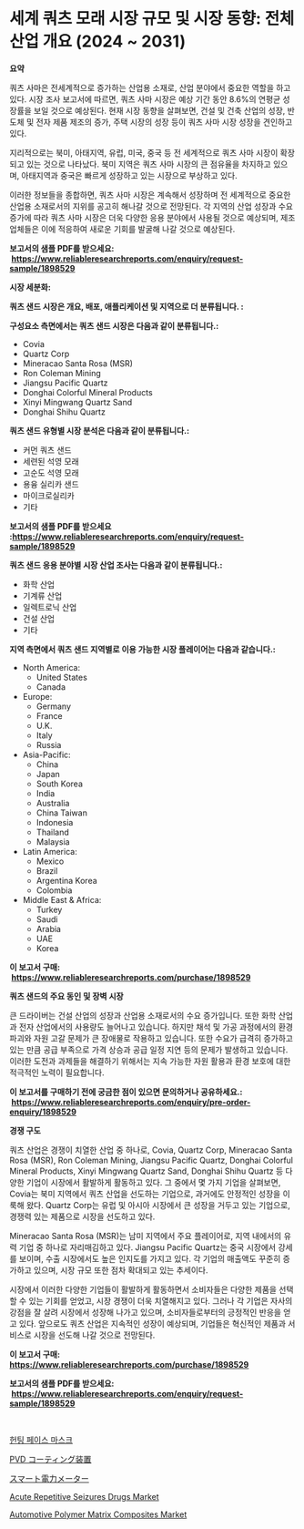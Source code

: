 <p><h1>세계 쿼츠 모래 시장 규모 및 시장 동향: 전체 산업 개요 (2024 ~ 2031)</h1></p><p><strong>요약</strong></p>
<p><p>쿼츠 사마은 전세계적으로 증가하는 산업용 소재로, 산업 분야에서 중요한 역할을 하고 있다. 시장 조사 보고서에 따르면, 쿼츠 사마 시장은 예상 기간 동안 8.6%의 연평균 성장률을 보일 것으로 예상된다. 현재 시장 동향을 살펴보면, 건설 및 건축 산업의 성장, 반도체 및 전자 제품 제조의 증가, 주택 시장의 성장 등이 쿼츠 사마 시장 성장을 견인하고 있다.</p><p>지리적으로는 북미, 아태지역, 유럽, 미국, 중국 등 전 세계적으로 쿼츠 사마 시장이 확장되고 있는 것으로 나타났다. 북미 지역은 쿼츠 사마 시장의 큰 점유율을 차지하고 있으며, 아태지역과 중국은 빠르게 성장하고 있는 시장으로 부상하고 있다.</p><p>이러한 정보들을 종합하면, 쿼츠 사마 시장은 계속해서 성장하며 전 세계적으로 중요한 산업용 소재로서의 지위를 공고히 해나갈 것으로 전망된다. 각 지역의 산업 성장과 수요 증가에 따라 쿼츠 사마 시장은 더욱 다양한 응용 분야에서 사용될 것으로 예상되며, 제조업체들은 이에 적응하여 새로운 기회를 발굴해 나갈 것으로 예상된다.</p></p>
<p><strong>보고서의 샘플 PDF를 받으세요: &nbsp;<a href="https://www.reliableresearchreports.com/enquiry/request-sample/1898529">https://www.reliableresearchreports.com/enquiry/request-sample/1898529</a></strong></p>
<p><strong>시장 세분화:</strong></p>
<p><strong> 쿼츠 샌드 시장은 개요, 배포, 애플리케이션 및 지역으로 더 분류됩니다. :</strong></p>
<p><strong>구성요소 측면에서는 쿼츠 샌드 시장은 다음과 같이 분류됩니다.:</strong></p>
<p><ul><li>Covia</li><li>Quartz Corp</li><li>Mineracao Santa Rosa (MSR)</li><li>Ron Coleman Mining</li><li>Jiangsu Pacific Quartz</li><li>Donghai Colorful Mineral Products</li><li>Xinyi Mingwang Quartz Sand</li><li>Donghai Shihu Quartz</li></ul></p>
<p><strong> 쿼츠 샌드 유형별 시장 분석은 다음과 같이 분류됩니다.:</strong></p>
<p><ul><li>커먼 쿼츠 샌드</li><li>세련된 석영 모래</li><li>고순도 석영 모래</li><li>용융 실리카 샌드</li><li>마이크로실리카</li><li>기타</li></ul></p>
<p><strong>보고서의 샘플 PDF를 받으세요 :<a href="https://www.reliableresearchreports.com/enquiry/request-sample/1898529">https://www.reliableresearchreports.com/enquiry/request-sample/1898529</a></strong></p>
<p><strong> 쿼츠 샌드 응용 분야별 시장 산업 조사는 다음과 같이 분류됩니다.:</strong></p>
<p><ul><li>화학 산업</li><li>기계류 산업</li><li>일렉트로닉 산업</li><li>건설 산업</li><li>기타</li></ul></p>
<p><strong>지역 측면에서 쿼츠 샌드 지역별로 이용 가능한 시장 플레이어는 다음과 같습니다.:</strong></p>
<p><ul>
    <li>
        North America:
        <ul>
            <li>United States</li>
            <li>Canada</li>
        </ul>
    </li>
    <li>
        Europe:
        <ul>
            <li>Germany</li>
            <li>France</li>
            <li>U.K.</li>
            <li>Italy</li>
            <li>Russia</li>
        </ul>
    </li>
    <li>
        Asia-Pacific:
        <ul>
            <li>China</li>
            <li>Japan</li>
            <li>South Korea</li>
            <li>India</li>
            <li>Australia</li>
            <li>China Taiwan</li>
            <li>Indonesia</li>
            <li>Thailand</li>
            <li>Malaysia</li>
        </ul>
    </li>
    <li>
        Latin America:
        <ul>
            <li>Mexico</li>
            <li>Brazil</li>
            <li>Argentina Korea</li>
            <li>Colombia</li>
        </ul>
    </li>
    <li>
        Middle East & Africa:
        <ul>
            <li>Turkey</li>
            <li>Saudi</li>
            <li>Arabia</li>
            <li>UAE</li>
            <li>Korea</li>
        </ul>
    </li>
    </ul></p>
<p><strong>이 보고서 구매: &nbsp;<a href="https://www.reliableresearchreports.com/purchase/1898529">https://www.reliableresearchreports.com/purchase/1898529</a></strong></p>
<p><strong>쿼츠 샌드의 주요 동인 및 장벽 시장</strong></p>
<p><p>큰 드라이버는 건설 산업의 성장과 산업용 소재로서의 수요 증가입니다. 또한 화학 산업과 전자 산업에서의 사용량도 늘어나고 있습니다. 하지만 채석 및 가공 과정에서의 환경 파괴와 자원 고갈 문제가 큰 장애물로 작용하고 있습니다. 또한 수요가 급격히 증가하고 있는 만큼 공급 부족으로 가격 상승과 공급 일정 지연 등의 문제가 발생하고 있습니다. 이러한 도전과 과제들을 해결하기 위해서는 지속 가능한 자원 활용과 환경 보호에 대한 적극적인 노력이 필요합니다.</p></p>
<p><strong>이 보고서를 구매하기 전에 궁금한 점이 있으면 문의하거나 공유하세요.: &nbsp;<a href="https://www.reliableresearchreports.com/enquiry/pre-order-enquiry/1898529">https://www.reliableresearchreports.com/enquiry/pre-order-enquiry/1898529</a></strong></p>
<p><strong>경쟁 구도</strong></p>
<p><p>쿼츠 산업은 경쟁이 치열한 산업 중 하나로, Covia, Quartz Corp, Mineracao Santa Rosa (MSR), Ron Coleman Mining, Jiangsu Pacific Quartz, Donghai Colorful Mineral Products, Xinyi Mingwang Quartz Sand, Donghai Shihu Quartz 등 다양한 기업이 시장에서 활발하게 활동하고 있다. 그 중에서 몇 가지 기업을 살펴보면, Covia는 북미 지역에서 쿼츠 산업을 선도하는 기업으로, 과거에도 안정적인 성장을 이룩해 왔다. Quartz Corp는 유럽 및 아시아 시장에서 큰 성장을 거두고 있는 기업으로, 경쟁력 있는 제품으로 시장을 선도하고 있다.</p><p>Mineracao Santa Rosa (MSR)는 남미 지역에서 주요 플레이어로, 지역 내에서의 유력 기업 중 하나로 자리매김하고 있다. Jiangsu Pacific Quartz는 중국 시장에서 강세를 보이며, 수출 시장에서도 높은 인지도를 가지고 있다. 각 기업의 매출액도 꾸준히 증가하고 있으며, 시장 규모 또한 점차 확대되고 있는 추세이다.</p><p>시장에서 이러한 다양한 기업들이 활발하게 활동하면서 소비자들은 다양한 제품을 선택할 수 있는 기회를 얻었고, 시장 경쟁이 더욱 치열해지고 있다. 그러나 각 기업은 자사의 강점을 잘 살려 시장에서 성장해 나가고 있으며, 소비자들로부터의 긍정적인 반응을 얻고 있다. 앞으로도 쿼츠 산업은 지속적인 성장이 예상되며, 기업들은 혁신적인 제품과 서비스로 시장을 선도해 나갈 것으로 전망된다.</p></p>
<p><strong>이 보고서 구매: &nbsp; <a href="https://www.reliableresearchreports.com/purchase/1898529">https://www.reliableresearchreports.com/purchase/1898529</a></strong></p>
<p><strong>보고서의 샘플 PDF를 받으세요: &nbsp;<a href="https://www.reliableresearchreports.com/enquiry/request-sample/1898529">https://www.reliableresearchreports.com/enquiry/request-sample/1898529</a></strong><strong></strong></p>
<p>&nbsp;</p>
<p><p><a href="https://github.com/xvz497517413/Market-Research-Report-List-1/blob/main/3943720194274.md">헌팅 페이스 마스크</a></p><p><a href="https://medium.com/@alonzomoenrt8956/pvd%E3%82%B3%E3%83%BC%E3%83%86%E3%82%A3%E3%83%B3%E3%82%B0%E8%A3%85%E7%BD%AE%E5%B8%82%E5%A0%B4%E3%83%A1%E3%83%88%E3%83%AA%E3%82%AF%E3%82%B9%E3%81%AE%E3%83%87%E3%82%B3%E3%83%BC%E3%83%87%E3%82%A3%E3%83%B3%E3%82%B0-%E5%B8%82%E5%A0%B4%E3%82%B7%E3%82%A7%E3%82%A2-%E3%83%88%E3%83%AC%E3%83%B3%E3%83%89-%E6%88%90%E9%95%B7%E3%83%91%E3%82%BF%E3%83%BC%E3%83%B3-cb220ca52795">PVD コーティング装置</a></p><p><a href="https://github.com/mcbeesbxa270/Market-Research-Report-List-1/blob/main/3299174194553.md">スマート電力メーター</a></p><p><a href="https://issuu.com/reportprime-2/docs/acute-repetitive-seizures-drugs-market-size-2030.p">Acute Repetitive Seizures Drugs Market</a></p><p><a href="https://github.com/BryceTownsendr/Market-Research-Report-List-3/blob/main/automotive-polymer-matrix-composites-market.md">Automotive Polymer Matrix Composites Market</a></p></p>